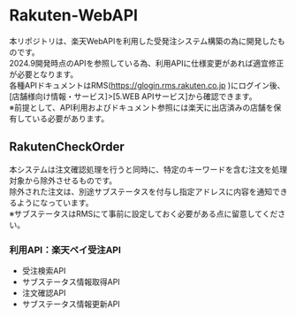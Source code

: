 # Rakuten-WebAPI
本リポジトリは、楽天WebAPIを利用した受発注システム構築の為に開発したものです。  
2024.9開発時点のAPIを参照している為、利用APIに仕様変更があれば適宜修正が必要となります。  
各種APIドキュメントはRMS(https://glogin.rms.rakuten.co.jp )にログイン後、  
[店舗様向け情報・サービス]>[5.WEB APIサービス]から確認できます。   
※前提として、API利用およびドキュメント参照には楽天に出店済みの店舗を保有している必要があります。  

## RakutenCheckOrder
本システムは注文確認処理を行うと同時に、特定のキーワードを含む注文を処理対象から除外させるものです。  
除外された注文は、別途サブステータスを付与し指定アドレスに内容を通知できるようになっています。  
※サブステータスはRMSにて事前に設定しておく必要がある点に留意してください。  

### 利用API：楽天ペイ受注API
- 受注検索API
- サブステータス情報取得API
- 注文確認API
- サブステータス情報更新API